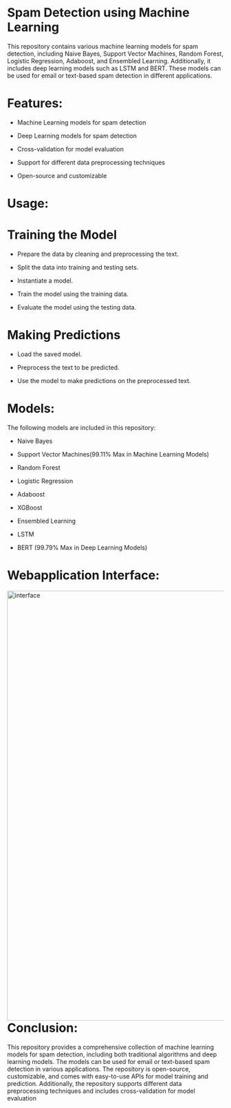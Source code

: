 # Spam Detection using Machine Learning

This repository contains various machine learning models for spam detection, including Naive Bayes, Support Vector Machines, Random Forest, Logistic Regression, Adaboost, and Ensembled Learning. Additionally, it includes deep learning models such as LSTM and BERT. These models can be used for email or text-based spam detection in different applications.

# Features:

* Machine Learning models for spam detection

* Deep Learning models for spam detection

* Cross-validation for model evaluation

* Support for different data preprocessing techniques

* Open-source and customizable

# Usage:

# Training the Model

* Prepare the data by cleaning and preprocessing the text.

* Split the data into training and testing sets.

* Instantiate a model.

* Train the model using the training data.

* Evaluate the model using the testing data.

# Making Predictions

* Load the saved model.

* Preprocess the text to be predicted.

* Use the model to make predictions on the preprocessed text.

# Models:

The following models are included in this repository:

* Naive Bayes

* Support Vector Machines(99.11% Max in Machine Learning Models)

* Random Forest

* Logistic Regression

* Adaboost

* XGBoost 

* Ensembled Learning

* LSTM

* BERT (99.79% Max in Deep Learning Models)

# Webapplication Interface:
<img align="right" alt="interface" width="1000" src="https://i.ibb.co/V3dBF8V/Screenshot-1.png">

# Conclusion:

This repository provides a comprehensive collection of machine learning models for spam detection, including both traditional algorithms and deep learning models. The models can be used for email or text-based spam detection in various applications. The repository is open-source, customizable, and comes with easy-to-use APIs for model training and prediction. Additionally, the repository supports different data preprocessing techniques and includes cross-validation for model evaluation
